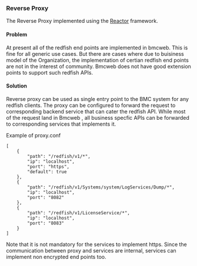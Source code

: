### Reverse Proxy

The Reverse Proxy implemented using the [Reactor](https://github.com/abhilashraju/reactor) framework. 

#### Problem 
 At present all of the redfish end points are implemented in bmcweb. This is fine for all generic use cases. But there are cases where due to buisiness model of the Organization, the implementation of certian redfish end points are not in the interest of community. 
Bmcweb does not have good extension points to support such redfish APIs. 

#### Solution

Reverse proxy can be used as single entry point to the BMC system  for any redfish clients. The proxy can be configured to forward the request to corresponding backend service that can cater the redfish API. While most of the request land in Bmcweb , all business specfic APIs can be forwarded to corresponding services that implements it.

Example of proxy.conf

```
[ 
    {
        "path": "/redfish/v1/*",
        "ip": "localhost",
        "port": "https",
        "default": true
    },
    {
        "path": "/redfish/v1/Systems/system/LogServices/Dump/*",
        "ip": "localhost",
        "port": "8082"
    },
    {
        "path": "/redfish/v1/LicenseService/*",
        "ip": "localhost",
        "port": "8083"
    }
]
```

Note that it is not mandatory for the services to implement https. Since the communication between proxy and services are internal, services can implement non encrypted end points too. 